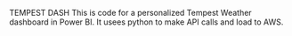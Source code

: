 TEMPEST DASH
This is code for a personalized Tempest Weather dashboard in Power BI.
It usees python to make API calls and load to AWS.